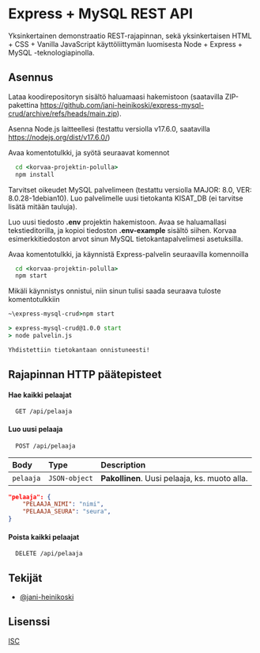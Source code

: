 # Express + MySQL REST API

Yksinkertainen demonstraatio REST-rajapinnan, sekä yksinkertaisen HTML + CSS + Vanilla JavaScript käyttöliittymän luomisesta Node + Express + MySQL -teknologiapinolla.



## Asennus

Lataa koodirepositoryn sisältö haluamaasi hakemistoon (saatavilla ZIP-pakettina https://github.com/jani-heinikoski/express-mysql-crud/archive/refs/heads/main.zip).

Asenna Node.js laitteellesi
(testattu versiolla v17.6.0, saatavilla https://nodejs.org/dist/v17.6.0/)

Avaa komentotulkki, ja syötä seuraavat komennot

```cmd
  cd <korvaa-projektin-polulla>
  npm install
```

Tarvitset oikeudet MySQL palvelimeen (testattu versiolla MAJOR: 8.0, VER: 8.0.28-1debian10).
Luo palvelimelle uusi tietokanta KISAT_DB (ei tarvitse lisätä mitään tauluja).

Luo uusi tiedosto **.env** projektin hakemistoon.
Avaa se haluamallasi tekstieditorilla, ja kopioi tiedoston
**.env-example** sisältö siihen. Korvaa esimerkkitiedoston arvot
sinun MySQL tietokantapalvelimesi asetuksilla.

Avaa komentotulkki, ja käynnistä Express-palvelin seuraavilla komennoilla

```cmd
  cd <korvaa-projektin-polulla>
  npm start
```

Mikäli käynnistys onnistui, niin sinun tulisi saada seuraava tuloste komentotulkkiin

```cmd
~\express-mysql-crud>npm start

> express-mysql-crud@1.0.0 start
> node palvelin.js

Yhdistettiin tietokantaan onnistuneesti!
```

## Rajapinnan HTTP päätepisteet

#### Hae kaikki pelaajat

```http
  GET /api/pelaaja
```

#### Luo uusi pelaaja

```http
  POST /api/pelaaja
```

| Body | Type     | Description                       |
| :-------- | :------- | :-------------------------------- |
| `pelaaja`      | `JSON-object` | **Pakollinen**. Uusi pelaaja, ks. muoto alla. |

```json
"pelaaja": {
    "PELAAJA_NIMI": "nimi",
    "PELAAJA_SEURA": "seura",
}
```

#### Poista kaikki pelaajat

```http
  DELETE /api/pelaaja
```



## Tekijät

- [@jani-heinikoski](https://www.github.com/jani-heinikoski)


## Lisenssi

[ISC](https://choosealicense.com/licenses/isc/)
